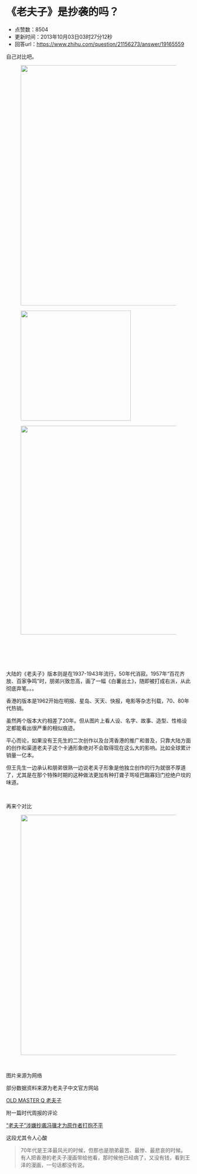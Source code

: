 # 《老夫子》是抄袭的吗？
- 点赞数：8504
- 更新时间：2013年10月03日03时27分12秒
- 回答url：https://www.zhihu.com/question/21156273/answer/19165559
<body>
 <p data-pid="Kobpu2ri">自己对比吧。</p>
 <figure>
  <img src="https://picx.zhimg.com/50/c2e52c076fda37612634372c92be0e78_720w.jpg?source=1940ef5c" data-rawwidth="655" data-rawheight="464" data-original-token="c2e52c076fda37612634372c92be0e78" class="origin_image zh-lightbox-thumb" width="655" data-original="https://pic1.zhimg.com/c2e52c076fda37612634372c92be0e78_r.jpg?source=1940ef5c">
 </figure>
 <figure>
  <img src="https://pic1.zhimg.com/50/7da5ea01ea13a93b4bedb1d41dc47ce1_720w.jpg?source=1940ef5c" data-rawwidth="300" data-rawheight="264" data-original-token="7da5ea01ea13a93b4bedb1d41dc47ce1" class="content_image" width="300">
 </figure>
 <figure>
  <img src="https://picx.zhimg.com/50/e1461643c46a8c8e5b1a145d94b732c9_720w.jpg?source=1940ef5c" data-rawwidth="569" data-rawheight="800" data-original-token="e1461643c46a8c8e5b1a145d94b732c9" class="origin_image zh-lightbox-thumb" width="569" data-original="https://pica.zhimg.com/e1461643c46a8c8e5b1a145d94b732c9_r.jpg?source=1940ef5c">
 </figure>
 <br>
 <br>
 <br>
 <br>
 <p data-pid="lZDw0s8F">大陆的《老夫子》版本则是在1937-1943年流行，50年代消寂。1957年“百花齐放、百家争鸣”时，朋弟兴致忽高，画了一幅《白薯出土》，随即被打成右派，从此彻底弃笔。。。</p>
 <p data-pid="x7EeGpfu">香港的版本是1962开始在明报、星岛、天天、快报，电影等杂志刊载，70、80年代热销。</p>
 <p data-pid="P2bp2AZm">虽然两个版本大约相差了20年。但从图片上看人设、名字、故事、造型、性格设定都能看出很严重的相似痕迹。</p>
 <p data-pid="zBOc6sOa">平心而论，如果没有王先生的二次创作以及台湾香港的推广和普及，只靠大陆方面的创作和渠道老夫子这个卡通形象绝对不会取得现在这么大的影响。比如全球累计销量一亿本。</p>
 <p data-pid="HziswAid">但王先生一边承认和朋弟很熟一边说老夫子形象是他独立创作的行为就很不厚道了，尤其是在那个特殊时期的这种做法更加有种打聋子骂哑巴踹寡妇门挖绝户坟的味道。</p>
 <br>
 <p data-pid="T3OSzCjF">再来个对比</p>
 <figure>
  <img src="https://picx.zhimg.com/50/df990c8a06daf81f70d116b0e7d5aac5_720w.jpg?source=1940ef5c" data-rawwidth="655" data-rawheight="1261" data-original-token="df990c8a06daf81f70d116b0e7d5aac5" class="origin_image zh-lightbox-thumb" width="655" data-original="https://picx.zhimg.com/df990c8a06daf81f70d116b0e7d5aac5_r.jpg?source=1940ef5c">
 </figure>
 <br>
 <p data-pid="9vwUvi1X">图片来源为网络</p>
 <p data-pid="Bk8ViwzU">部分数据资料来源为老夫子中文官方网站</p><a href="https://link.zhihu.com/?target=http%3A//www.omqcomics.com/home/home_03.htm" class=" wrap external" target="_blank" rel="nofollow noreferrer">OLD MASTER Q 老夫子</a>
 <br>
 <p data-pid="rLTA9C7p">附一篇时代周报的评论</p><a href="https://link.zhihu.com/?target=http%3A//book.sina.com.cn/news/c/2013-02-28/0850427186.shtml" class=" wrap external" target="_blank" rel="nofollow noreferrer">“老夫子”涉嫌抄袭冯骥才为原作者打抱不平</a>
 <br>
 <p data-pid="1TfzAtHI">这段尤其令人心酸</p>
 <blockquote data-pid="9Vpb7pLo">
  70年代是王泽最风光的时候，但那也是朋弟最苦、最惨、最悲哀的时候。有人把香港的老夫子漫画带给他看，那时候他已经病了，又没有钱，看到王泽的漫画，一句话都没有说。
 </blockquote>
</body>